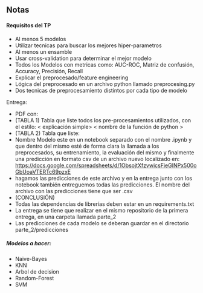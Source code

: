 ## Notas

#### Requisitos del TP
* Al menos 5 modelos
* Utilizar tecnicas para buscar los mejores hiper-parametros
* Al menos un ensamble
* Usar cross-validation para determinar el mejor modelo
* Todos los Modelos con metricas como: AUC-ROC, Matriz de confusión, Accuracy, Precisión, Recall
* Explicar el preprocesado/feature engineering
* Lógica del preprocesado en un archivo python llamado preprocesing.py
* Dos tecnicas de preprocesamiento distintos por cada tipo de modelo

Entrega:
* PDF con:
* (TABLA 1) Tabla que liste todos los pre-procesamientos utilizados, con el estilo:
<nombre preprocesamiento> < explicación simple> < nombre de la función de python >
* (TABLA 2) Tabla que liste:
<Nombre Modelo> <nombre preprocesamiento> <AUC-ROC> <Accuracy> <Precision> <Recall> <F1 score>
* Nombre Modelo este en un notebook separado con el nombre <Nombre Modelo>.ipynb y que dentro del mismo esté de forma clara la llamada a los preprocesados, su entrenamiento, la evaluación del mismo y finalmente una predicción en formato csv de un archivo nuevo localizado en: https://docs.google.com/spreadsheets/d/1ObsojtXfzvwicsFieGINPx500oGbUoaVTERTc69pzxE
* hagamos las predicciones de este archivo y en la entrega junto con los notebook también entreguemos todas las predicciones. El nombre del archivo con las predicciones tiene que ser <Nombre Modelo>.csv
* (CONCLUSIÓN)
* Todas las dependencias de librerías deben estar en un requirements.txt
* La entrega se tiene que realizar en el mismo repositorio de la primera entrega, en una carpeta llamada parte_2
* Las predicciones de cada modelo se deberan guardar en el directorio parte_2/predicciones


##### Modelos a hacer:

* Naive-Bayes
* KNN
* Arbol de decision
* Random-Forest
* SVM